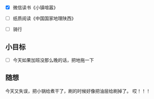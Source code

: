 - [x] 微信读书《小镇喧嚣》
- [ ] 纸质阅读《中国国家地理陕西》
- [ ] 骑行


## 小目标
- [ ] 今天如果加班没那么晚的话，把地拖一下

## 随想
今天又失误，把小锅给煮干了，刷的时候好像把油层给刷掉了。
哎！！！